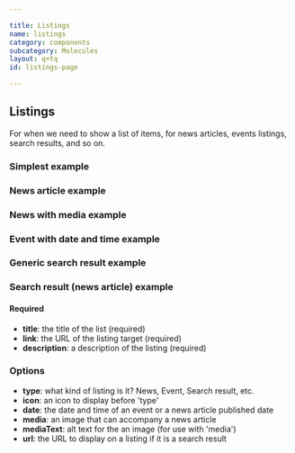 ```yaml
---

title: Listings
name: listings
category: components
subcategory: Molecules
layout: q+tq
id: listings-page

---
```


## Listings

<div class="lead"><p>For when we need to show a list of items, for news articles, events listings, search results, and so on.</p></div>

### Simplest example

<script>
component("listings", {
    title: "An example listing",
    description: "A description of some sort which gives the reader an idea of what the listing is about.",
    link: "#"
 });
</script>

### News article example

<script>
component("listings", {
    type: "news",
    icon: "newspaper-o",
    date: "27 January 2018",
    title: "An example news listing",
    description: "A description of some sort which gives the reader an idea of what the listing is about.",
    link: "#"
 });
</script>

### News with media example

<script>
component("listings", {
    type: "news",
    icon: "newspaper-o",
    date: "27 January 2018",
    title: "An example news listing",
    media: "traffic-thumbnail.jpg",
    mediaText: "Vehicle for success",
    description: "A description of some sort which gives the reader an idea of what the listing is about.",
    link: "#"
 });
</script>

### Event with date and time example

<script>
component("listings", {
    type: "event",
    icon: "calendar-o",
    date: "6 February 2018 10:00am",
    title: "An example news listing",
    description: "A description of some sort which gives the reader an idea of what the listing is about.",
    link: "#"
 });
</script>

### Generic search result example

<script>
component("listings", {
    title: "Art on campus - About the University",
    description: "From the Norman Rea Gallery to the various sculptures, the campus at York provides a wide variety of art, in all its forms.",
    link: "#",
    url: "  york.ac.uk/about/campus/art/"
 });
</script>

### Search result (news article) example

<script>
component("listings", {
    type: "news",
    icon: "newspaper-o",
    date: "27 January 2018",
    title: "Wrestling with art",
    description: "A major public lecture in York's historic Merchant Adventurers' Hall will explore the explosive and exciting combination of the visual arts and the sport of wrestling.",
    link: "#",
    url: "  york.ac.uk/news-and-events/news/2012/events/wrestling-with-art/"
 });
</script>




#### Required

* **title**: the title of the list (required)
* **link**: the URL of the listing target (required)
* **description**: a description of the listing (required)


### Options

* **type**: what kind of listing is it?  News, Event, Search result, etc.
* **icon**: an icon to display before 'type'
* **date**: the date and time of an event or a news article published date
* **media**: an image that can accompany a news article
* **mediaText**: alt text for the an image (for use with 'media')
* **url**: the URL to display on a listing if it is a search result
